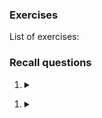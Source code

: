 
### Exercises

List of exercises:

### Recall questions 

1. <details markdown=1><summary markdown="span">  </summary>
    
    \
	A

</details>

1. <details markdown=1><summary markdown="span">  </summary>
    
    \
	A

</details>